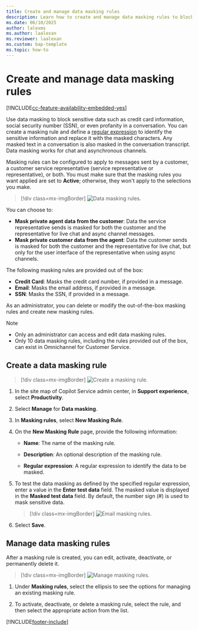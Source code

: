 ```yaml
---
title: Create and manage data masking rules
description: Learn how to create and manage data masking rules to block sensitive data in Omnichannel for Customer Service.
ms.date: 06/10/2025
author: lalexms
ms.author: laalexan
ms.reviewer: laalexan
ms.custom: bap-template
ms.topic: how-to
---
```


# Create and manage data masking rules

[!INCLUDE[cc-feature-availability-embedded-yes](../../includes/cc-feature-availability-embedded-yes.md)]

Use data masking to block sensitive data such as credit card information, social security number (SSN), or even profanity in a conversation. You can create a masking rule and define a [regular expression](../dotnet/standard/base-types/regular-expression-language-quick-reference) to identify the sensitive information and replace it with the masked characters. Any masked text in a conversation is also masked in the conversation transcript. Data masking works for chat and asynchronous channels.

Masking rules can be configured to apply to messages sent by a customer, a customer service representative (service representative or representative), or both. You must make sure that the masking rules you want applied are set to **Active**; otherwise, they won't apply to the selections you make.

   > [!div class=mx-imgBorder]
   > ![Data masking rules.](../media/general-masking-rules.png "Data masking rules")

You can choose to:

- **Mask private agent data from the customer**: Data the service representative sends is masked for both the customer and the representative for live chat and async channel messages.
- **Mask private customer data from the agent**: Data the customer sends is masked for both the customer and the  representative for live chat, but only for the user interface of the representative when using async channels.


The following masking rules are provided out of the box:
- **Credit Card**: Masks the credit card number, if provided in a message.
- **Email**: Masks the email address, if provided in a message.
- **SSN**: Masks the SSN, if provided in a message.

As an administrator, you can delete or modify the out-of-the-box masking rules and create new masking rules.

> [!NOTE]
> - Only an administrator can access and edit data masking rules.
> - Only 10 data masking rules, including the rules provided out of the box, can exist in Omnichannel for Customer Service.

## Create a data masking rule

   > [!div class=mx-imgBorder]
   > ![Create a masking rule.](../media/new-masking-rule.png "Create a masking rule")

1. In the site map of Copilot Service admin center, in **Support experience**, select **Productivity**.

1.	Select **Manage** for **Data masking**.

1.	In **Masking rules**, select **New Masking Rule**.

1.	On the **New Masking Rule** page, provide the following information:

    - **Name**: The name of the masking rule.

    - **Description**: An optional description of the masking rule.

    - **Regular expression**: A regular expression to identify the data to be masked.
        
1. To test the data masking as defined by the specified regular expression, enter a value in the **Enter test data** field. The masked value is displayed in the **Masked test data** field. By default, the number sign (#) is used to mask sensitive data.

   > [!div class=mx-imgBorder]
   > ![Email masking rules.](../media/email-masking-rule.png "Email masking rules")

1. Select **Save**.

## Manage data masking rules

After a masking rule is created, you can edit, activate, deactivate, or permanently delete it.

   > [!div class=mx-imgBorder]
   > ![Manage masking rules.](../media/masking-rule-card.png "Manage masking rules")

1.	Under **Masking rules**, select the ellipsis to see the options for managing an existing masking rule.

2. To activate, deactivate, or delete a masking rule, select the rule, and then select the appropriate action from the list.


[!INCLUDE[footer-include](../../includes/footer-banner.md)]
